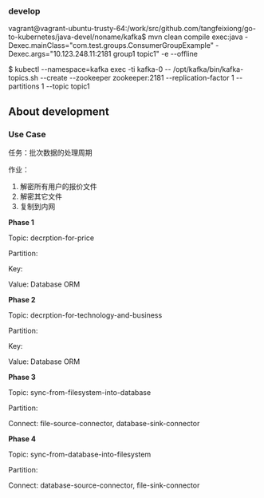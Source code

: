 

### develop

vagrant@vagrant-ubuntu-trusty-64:/work/src/github.com/tangfeixiong/go-to-kubernetes/java-devel/noname/kafka$ mvn clean compile exec:java -Dexec.mainClass="com.test.groups.ConsumerGroupExample" -Dexec.args="10.123.248.11:2181 group1 topic1" -e --offline

$ kubectl --namespace=kafka exec -ti kafka-0 -- /opt/kafka/bin/kafka-topics.sh --create --zookeeper zookeeper:2181 --replication-factor 1 --partitions 1 --topic topic1

## About development

### Use Case

任务：批次数据的处理周期

作业：

1. 解密所有用户的报价文件
2. 解密其它文件
3. 复制到内网

__Phase 1__

Topic: decrption-for-price

Partition: 

Key: 

Value: Database ORM

__Phase 2__

Topic: decrption-for-technology-and-business

Partition:

Key:

Value: Database ORM

__Phase 3__

Topic: sync-from-filesystem-into-database

Partition:

Connect: file-source-connector, database-sink-connector

__Phase 4__

Topic: sync-from-database-into-filesystem

Partition:

Connect: database-source-connector, file-sink-connector

